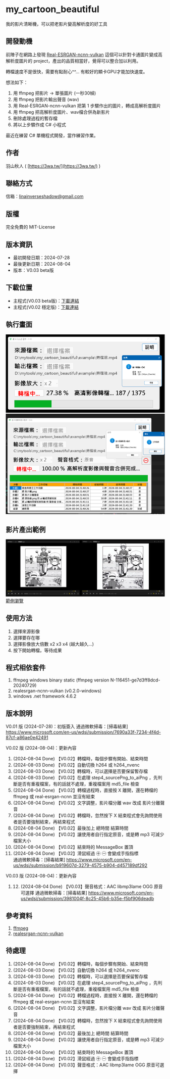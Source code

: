 # my_cartoon_beautiful
我的影片清晰機，可以把老影片變高解析度的好工具

## 開發動機
前陣子在網路上發現 [Real-ESRGAN-ncnn-vulkan](https://github.com/xinntao/Real-ESRGAN-ncnn-vulkan) 這個可以針對卡通圖片變成高解析度圖片的 project，產出的品質相當好，覺得可以整合加以利用。

轉檔速度不是很快，需要有點耐心^^... 有較好的顯卡GPU才能加快速度。

想法如下：
1. 用 ffmpeg 把影片 → 單張圖片 (一秒30幀)
2. 用 ffmpeg 把影片輸出聲音 (wav)
3. 用 Real-ESRGAN-ncnn-vulkan 把第 1 步驟作出的圖片，轉成高解析度圖片
4. 用 ffmpeg 把高解析度圖片、wav檔合併為新影片
5. 刪除處理過程的暫存檔
6. 將以上步驟作成 C# 小程式

最近在練習 C# 單機程式開發，當作練習作業。

## 作者
羽山秋人 ( [https://3wa.tw/](https://3wa.tw/) )

## 聯絡方式
信箱：<a href="mailto:linainverseshadow@gmail.com">linainverseshadow@gmail.com</a>

## 版權
完全免費的 MIT-License

## 版本資訊
- 最初開發日期：2024-07-28
- 最後更新日期：2024-08-04
- 版本：V0.03 beta版

## 下載位置
- 主程式(V0.03 beta版)：[下載連結](https://raw.githubusercontent.com/shadowjohn/my_cartoon_beautiful/master/release/V0.03/my_cartoon_beautiful.zip)
- 主程式(V0.02 穩定版)：[下載連結](https://raw.githubusercontent.com/shadowjohn/my_cartoon_beautiful/master/release/V0.02/my_cartoon_beautiful.zip)

## 執行畫面
![執行畫面](snapshot/s1.png)
![執行畫面](snapshot/s4.png)

## 影片產出範例
![影片產出範例](snapshot/s2.png)
[範例瀏覽](https://github.com/shadowjohn/my_cartoon_beautiful/tree/main/example)

## 使用方法
1. 選擇來源影像
2. 選擇要存在哪
3. 選擇影像放大倍數 x2 x3 x4 (越大越久...)
4. 按下開始轉檔，等待成果

## 程式相依套件
1. ffmpeg windows binary static (ffmpeg version N-116451-ge7d3ff8dcd-20240729)
2. realesrgan-ncnn-vulkan (v0.2.0-windows)
3. windows .net framework 4.6.2

## 版本說明
V0.01 版 (2024-07-28)：初版簽入
通過微軟掃毒：[掃毒結果] https://www.microsoft.com/en-us/wdsi/submission/7690a33f-7234-4f4d-87cf-a86ae0e42491

V0.02 版 (2024-08-04)：更新內容
 1. (2024-08-04 Done) 【V0.02】轉檔時，每個步驟有開始、結束時間
 2. (2024-08-03 Done) 【V0.02】自動切換 h264 或 h264_nvenc
 3. (2024-08-03 Done) 【V0.02】轉檔時，可以選擇是否要保留暫存檔
 4. (2024-08-03 Done) 【V0.02】在處理 step4_sourcePng_to_aiPng ，先判斷是否有重複檔案，有的話就不處理，重複檔案用 md5_file 檢查
 5. (2024-08-04 Done) 【V0.02】轉檔過程時，直接按 X 離開，還在轉檔的 ffmpeg 或 real-esrgan-ncnn 並沒有結束
 6. (2024-08-04 Done) 【V0.02】文字調整，影片檔分離 wav 改成 影片分離聲音
 7. (2024-08-04 Done) 【V0.02】轉檔時，忽然按下 X 結束程式會先詢問使用者是否要強制結束，再結束程式
 8. (2024-08-04 Done) 【V0.02】最後加上 總時間 結算時間
 9. (2024-08-04 Done) 【V0.02】讓使用者自行指定原音，或是轉 mp3 可減少檔案大小
10. (2024-08-04 Done) 【V0.02】結束時的 MessageBox 置頂
11. (2024-08-04 Done) 【V0.02】滑鼠經過 ㊉ ㊀ 會變成手指指標	
通過微軟掃毒：[掃毒結果] https://www.microsoft.com/en-us/wdsi/submission/b919607d-3279-4575-b904-d457189df292

V0.03 版 (2024-08-04)：更新內容
 1. 12. (2024-08-04 Done) 【V0.03】聲音格式：AAC libmp3lame OGG 原音可選擇
通過微軟掃毒：[掃毒結果] https://www.microsoft.com/en-us/wdsi/submission/3981004f-8c25-45b6-b35e-f5bf906deadb
	
## 參考資料
1. [ffmpeg](https://www.ffmpeg.org/download.html)
2. [realesrgan-ncnn-vulkan](https://github.com/xinntao/Real-ESRGAN-ncnn-vulkan)

## 待處理
 1. (2024-08-04 Done) 【V0.02】轉檔時，每個步驟有開始、結束時間
 2. (2024-08-03 Done) 【V0.02】自動切換 h264 或 h264_nvenc
 3. (2024-08-03 Done) 【V0.02】轉檔時，可以選擇是否要保留暫存檔
 4. (2024-08-03 Done) 【V0.02】在處理 step4_sourcePng_to_aiPng ，先判斷是否有重複檔案，有的話就不處理，重複檔案用 md5_file 檢查
 5. (2024-08-04 Done) 【V0.02】轉檔過程時，直接按 X 離開，還在轉檔的 ffmpeg 或 real-esrgan-ncnn 並沒有結束
 6. (2024-08-04 Done) 【V0.02】文字調整，影片檔分離 wav 改成 影片分離聲音
 7. (2024-08-04 Done) 【V0.02】轉檔時，忽然按下 X 結束程式會先詢問使用者是否要強制結束，再結束程式
 8. (2024-08-04 Done) 【V0.02】最後加上 總時間 結算時間
 9. (2024-08-04 Done) 【V0.02】讓使用者自行指定原音，或是轉 mp3 可減少檔案大小
10. (2024-08-04 Done) 【V0.02】結束時的 MessageBox 置頂
11. (2024-08-04 Done) 【V0.02】滑鼠經過 ㊉ ㊀ 會變成手指指標
12. (2024-08-04 Done) 【V0.03】聲音格式：AAC libmp3lame OGG 原音可選擇
